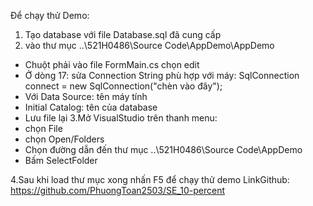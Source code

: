 Để chạy thử Demo:
1. Tạo database với file Database.sql đã cung cấp 
2. vào thư mục ..\521H0486\Source Code\AppDemo\AppDemo
- Chuột phải vào file FormMain.cs chọn edit
- Ở dòng 17: sửa Connection String phù hợp với máy: SqlConnection connect = new SqlConnection("chèn vào đây");
- Với Data Source: tên máy tính
- Initial Catalog: tên của database
- Lưu file lại
3.Mở VisualStudio trên thanh menu:
- chọn File
- chọn Open/Folders
- Chọn đường dẫn đến thư mục ..\521H0486\Source Code\AppDemo
- Bấm SelectFolder

4.Sau khi load thư mục xong nhấn F5 để chạy thử demo
LinkGithub: https://github.com/PhuongToan2503/SE_10-percent
